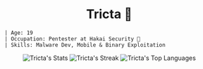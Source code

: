 <h1 align="center"> Tricta 👾 </h1>

```
  | Age: 19
  | Occupation: Pentester at Hakai Security 👹
  | Skills: Malware Dev, Mobile & Binary Exploitation
```

<div align="center">
  <img src="https://github-readme-stats.vercel.app/api?username=Tricta&theme=radical&show_icons=true&hide_border=false&count_private=true" alt="Tricta's Stats" />
  <img src="https://github-readme-streak-stats.herokuapp.com/?user=Tricta&theme=radical&hide_border=false" alt="Tricta's Streak" />
  <img src="https://github-readme-stats.vercel.app/api/top-langs/?username=Tricta&theme=radical&show_icons=true&hide_border=false&layout=compact" alt="Tricta's Top Languages" />
</div>
